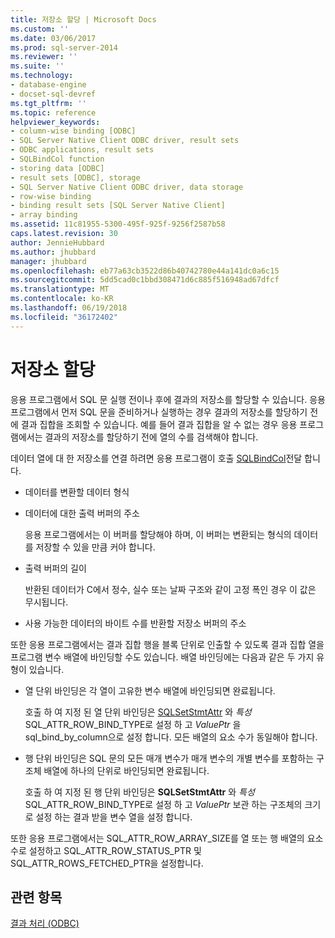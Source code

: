 ```yaml
---
title: 저장소 할당 | Microsoft Docs
ms.custom: ''
ms.date: 03/06/2017
ms.prod: sql-server-2014
ms.reviewer: ''
ms.suite: ''
ms.technology:
- database-engine
- docset-sql-devref
ms.tgt_pltfrm: ''
ms.topic: reference
helpviewer_keywords:
- column-wise binding [ODBC]
- SQL Server Native Client ODBC driver, result sets
- ODBC applications, result sets
- SQLBindCol function
- storing data [ODBC]
- result sets [ODBC], storage
- SQL Server Native Client ODBC driver, data storage
- row-wise binding
- binding result sets [SQL Server Native Client]
- array binding
ms.assetid: 11c81955-5300-495f-925f-9256f2587b58
caps.latest.revision: 30
author: JennieHubbard
ms.author: jhubbard
manager: jhubbard
ms.openlocfilehash: eb77a63cb3522d86b40742780e44a141dc0a6c15
ms.sourcegitcommit: 5dd5cad0c1bbd308471d6c885f516948ad67dfcf
ms.translationtype: MT
ms.contentlocale: ko-KR
ms.lasthandoff: 06/19/2018
ms.locfileid: "36172402"
---
```

# <a name="assigning-storage"></a>저장소 할당
  응용 프로그램에서 SQL 문 실행 전이나 후에 결과의 저장소를 할당할 수 있습니다. 응용 프로그램에서 먼저 SQL 문을 준비하거나 실행하는 경우 결과의 저장소를 할당하기 전에 결과 집합을 조회할 수 있습니다. 예를 들어 결과 집합을 알 수 없는 경우 응용 프로그램에서는 결과의 저장소를 할당하기 전에 열의 수를 검색해야 합니다.  
  
 데이터 열에 대 한 저장소를 연결 하려면 응용 프로그램이 호출 [SQLBindCol](../native-client-odbc-api/sqlbindcol.md)전달 합니다.  
  
-   데이터를 변환할 데이터 형식  
  
-   데이터에 대한 출력 버퍼의 주소  
  
     응용 프로그램에서는 이 버퍼를 할당해야 하며, 이 버퍼는 변환되는 형식의 데이터를 저장할 수 있을 만큼 커야 합니다.  
  
-   출력 버퍼의 길이  
  
     반환된 데이터가 C에서 정수, 실수 또는 날짜 구조와 같이 고정 폭인 경우 이 값은 무시됩니다.  
  
-   사용 가능한 데이터의 바이트 수를 반환할 저장소 버퍼의 주소  
  
 또한 응용 프로그램에서는 결과 집합 행을 블록 단위로 인출할 수 있도록 결과 집합 열을 프로그램 변수 배열에 바인딩할 수도 있습니다. 배열 바인딩에는 다음과 같은 두 가지 유형이 있습니다.  
  
-   열 단위 바인딩은 각 열이 고유한 변수 배열에 바인딩되면 완료됩니다.  
  
     호출 하 여 지정 된 열 단위 바인딩은 [SQLSetStmtAttr](../native-client-odbc-api/sqlsetstmtattr.md) 와 *특성* SQL_ATTR_ROW_BIND_TYPE로 설정 하 고 *ValuePtr* 을 sql_bind_by_column으로 설정 합니다. 모든 배열의 요소 수가 동일해야 합니다.  
  
-   행 단위 바인딩은 SQL 문의 모든 매개 변수가 매개 변수의 개별 변수를 포함하는 구조체 배열에 하나의 단위로 바인딩되면 완료됩니다.  
  
     호출 하 여 지정 된 행 단위 바인딩은 **SQLSetStmtAttr** 와 *특성* SQL_ATTR_ROW_BIND_TYPE로 설정 하 고 *ValuePtr* 보관 하는 구조체의 크기로 설정 하는 결과 받을 변수 열을 설정 합니다.  
  
 또한 응용 프로그램에서는 SQL_ATTR_ROW_ARRAY_SIZE를 열 또는 행 배열의 요소 수로 설정하고 SQL_ATTR_ROW_STATUS_PTR 및 SQL_ATTR_ROWS_FETCHED_PTR을 설정합니다.  
  
## <a name="see-also"></a>관련 항목  
 [결과 처리 &#40;ODBC&#41;](processing-results-odbc.md)  
  
  